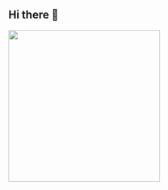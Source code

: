 ## Hi there 👋

<!--
**snake7071/snake7071** is a ✨ _special_ ✨ repository because its `README.md` (this file) appears on your GitHub profile.

Here are some ideas to get you started:

- 🔭 I’m currently working on ...
- 🌱 I’m currently learning ...
- 👯 I’m looking to collaborate on ...
- 🤔 I’m looking for help with ...
- 💬 Ask me about ...
- 📫 How to reach me: ...
- 😄 Pronouns: ...
- ⚡ Fun fact: ...
-->
<img src="https://media4.giphy.com/media/v1.Y2lkPTc5MGI3NjExcnl0b2hnd25qZGNhMXBpc2xjaWhnYXgzcjhwNHE1d2Vlem9jcTNxaCZlcD12MV9pbnRlcm5hbF9naWZfYnlfaWQmY3Q9Zw/TLOl2tSYNSZM0KnpcE/giphy.gif" width="300"/>
